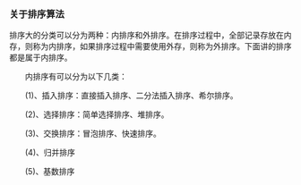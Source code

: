 ### 关于排序算法
排序大的分类可以分为两种：内排序和外排序。在排序过程中，全部记录存放在内存，则称为内排序，如果排序过程中需要使用外存，则称为外排序。下面讲的排序都是属于内排序。

　　内排序有可以分为以下几类：

　　(1)、插入排序：直接插入排序、二分法插入排序、希尔排序。

　　(2)、选择排序：简单选择排序、堆排序。

　　(3)、交换排序：冒泡排序、快速排序。

　　(4)、归并排序

　　(5)、基数排序